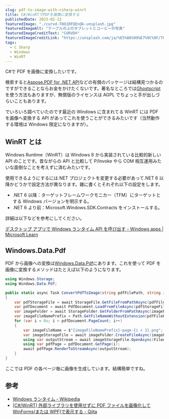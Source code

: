 ```yaml
---
slug: pdf-to-image-with-csharp-winrt
title: C#/WinRTでPDFを画像に変換する
publishedDate: 2023-02-12
featuredImage: "./curvd-TOO1RFQEnQk-unsplash.jpg"
featuredImageAlt: "テーブルの上のタブレットとコーヒーの写真"
featuredImageCreditText: "CURVD®"
featuredImageCreditLink: "https://unsplash.com/ja/%E5%86%99%E7%9C%9F/TOO1RFQEnQk"
tags:
  - C Sharp
  - Windows
  - WinRT
---
```


C#で PDF を画像に変換したいです。

検索すると[Aspose.PDF for .NET API](https://products.aspose.com/pdf/net/)などの有償のパッケージは結構見つかるのですができることならお金をかけたくないです。著名なところでは[Ghostscript](https://www.ghostscript.com/)を使う方法もありますが、無償版のライセンスは AGPL でちょっと手が出しづらいこともあります。

でいろいろ調べていたのです最近の Windows に含まれてる WinRT には PDF を画像へ変換する API があってこれを使うことができるみたいです（当然動作する環境は Windows 限定になりますが）。

## WinRT とは

Windows Runtime（WinRT）は Windows 8 から実装されている比較的新しい API のことです。昔ながらの API と比較して P/Invoke やら COM 相互運用みたいな面倒なことを考えずに済むみたいです。

使用できるようにするには.NET プロジェクトを変更する必要があって.NET 6 以降かどうかで設定方法が異なります。雑に書くとそれぞれ以下の設定をします。

- .NET 6 以降：ターゲットフレームワークモニカー（TFM）にターゲットとする Windows バージョンを明示する。
- .NET 6 より前：Microsoft.Windows.SDK.Contracts をインストールする。

詳細は以下などを参考にしてください。

[デスクトップ アプリで Windows ランタイム API を呼び出す - Windows apps | Microsoft Learn](https://learn.microsoft.com/ja-jp/windows/apps/desktop/modernize/desktop-to-uwp-enhance)

## Windows.Data.Pdf

PDF から画像への変換は[Windows.Data.Pdf](https://learn.microsoft.com/ja-jp/uwp/api/windows.data.pdf)にあります。これを使って PDF を画像に変換するメソッドはたとえば以下のようになります。

```cs
using Windows.Storage;
using Windows.Data.Pdf;

public static async Task ConvertPdfToImage(string pdfFilePath, string imageFolderPath)
{
    var pdfStorageFile = await StorageFile.GetFileFromPathAsync(pdfFilePath);
    var pdfDocument = await PdfDocument.LoadFromFileAsync(pdfStorageFile);
    var imageFolder = await StorageFolder.GetFolderFromPathAsync(imageFolderPath);
    var imageFileNamePrefix = Path.GetFileNameWithoutExtension(pdfFilePath);
    for (var i = 0u; i < pdfDocument.PageCount; i++)
    {
        var imageFileName = $"{imageFileNamePrefix}-page-{i + 1}.png";
        var imageStorageFile = await imageFolder.CreateFileAsync(imageFileName, CreationCollisionOption.ReplaceExisting);
        using var outputStream = await imageStorageFile.OpenAsync(FileAccessMode.ReadWrite);
        using var pdfPage = pdfDocument.GetPage(i);
        await pdfPage.RenderToStreamAsync(outputStream);
    }
}
```

ここでは PDF の各ページ毎に画像を生成しています。結構簡単ですね。

## 参考

- [Windows ランタイム - Wikipedia](https://ja.wikipedia.org/wiki/Windows%E3%83%A9%E3%83%B3%E3%82%BF%E3%82%A4%E3%83%A0)
- [[C#/WinRT] 外部ライブラリを使用せずに PDF ファイルを画像化して WinForms(または WPF)で表示する - Qiita](https://qiita.com/kenichiuda/items/6617c25da6580eef85d1)
